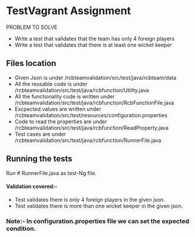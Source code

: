 
# TestVagrant Assignment

PROBLEM TO SOLVE
- Write a test that validates that the team has only 4 foreign players
- Write a test that validates that there is at least one wicket keeper

## Files location

- Given Json is under /rcbteamvalidation/src/test/java/rcbteam/data
- All the reusable code is under /rcbteamvalidation/src/test/java/rcbfunction/Utility.java
- All the functionality code is written under /rcbteamvalidation/src/test/java/rcbfunction/RcbFunctionFile.java
- Excpected values are written under /rcbteamvalidation/src/test/resources/configuration.properties
- Code to read the properties are under /rcbteamvalidation/src/test/java/rcbfunction/ReadProperty.java
- Test cases are under /rcbteamvalidation/src/test/java/rcbfunction/RunnerFile.java

## Running the tests

Run # RunnerFile.java as test-Ng file.

#### Validation covered:-
- Test validates there is only 4 foreign players in the given json.
- Test validates there is more than one wicket keeper in the given json.

### Note:- In configuration.properties file we can set the expected condition.
